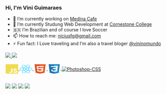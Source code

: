 ### Hi, I'm Vini Guimaraes

- 🔭 I’m currently working on [Medina Cafe](https://www.medinacafe.com/)
- 🌱 I’m currently Studung Web Development at [Cornestone College](https://ciccc.ca/)
- 🇧🇷 I’m Brazilian and of course I love Soccer
- 📫 How to reach me: niciusfg@gmail.com
- ⚡ Fun fact: I Love traveling and I'm also a travel bloger [@vininomundo](https://www.instagram.com/vininomundo/)


<div align="left">
  <a href="https://github.com/nicisufg">
  <img height="160em" src="https://github-readme-stats.vercel.app/api?username=niciusfg&show_icons=true&theme=dark&include_all_commits=true&count_private=true"/>
  <img height="160em" src="https://github-readme-stats.vercel.app/api/top-langs/?username=niciusfg&layout=compact&langs_count=7&theme=dark"/>
</div>
  
 <div style="display: inline_block"><br>
  <img align="center" alt="Vini-Js" height="30" width="40" src="https://raw.githubusercontent.com/devicons/devicon/master/icons/javascript/javascript-plain.svg">
  <img align="center" alt="Vini-React" height="30" width="40" src="https://raw.githubusercontent.com/devicons/devicon/master/icons/react/react-original.svg">
  <img align="center" alt="Vini-HTML" height="30" width="40" src="https://raw.githubusercontent.com/devicons/devicon/master/icons/html5/html5-original.svg">
  <img align="center" alt="Vini-CSS" height="30" width="40" src="https://raw.githubusercontent.com/devicons/devicon/master/icons/css3/css3-original.svg">
  <img align="center" alt="Photoshop-CSS" height="30" width="40" src="https://cdn.jsdelivr.net/gh/devicons/devicon/icons/photoshop/photoshop-plain.svg" />
</div>
  
  ##
    
  <div> 
  <a href="https://www.youtube.com/vininomundo" target="_blank"><img src="https://img.shields.io/badge/YouTube-FF0000?style=for-the-badge&logo=youtube&logoColor=white" target="_blank"></a>
  <a href="https://www.instagram.com/vininomundo/" target="_blank"><img src="https://img.shields.io/badge/-Instagram-%23E4405F?style=for-the-badge&logo=instagram&logoColor=white" target="_blank"></a>
  <a href="mailto:niciusfg@gmail.com"><img src="https://img.shields.io/badge/-Gmail-%23333?style=for-the-badge&logo=gmail&logoColor=white" target="_blank"></a>
  <a href="https://https://www.linkedin.com/in/guimaraesvinicius/" target="_blank"><img src="https://img.shields.io/badge/-LinkedIn-%230077B5?style=for-the-badge&logo=linkedin&logoColor=white" target="_blank"></a> 
  
</div>
